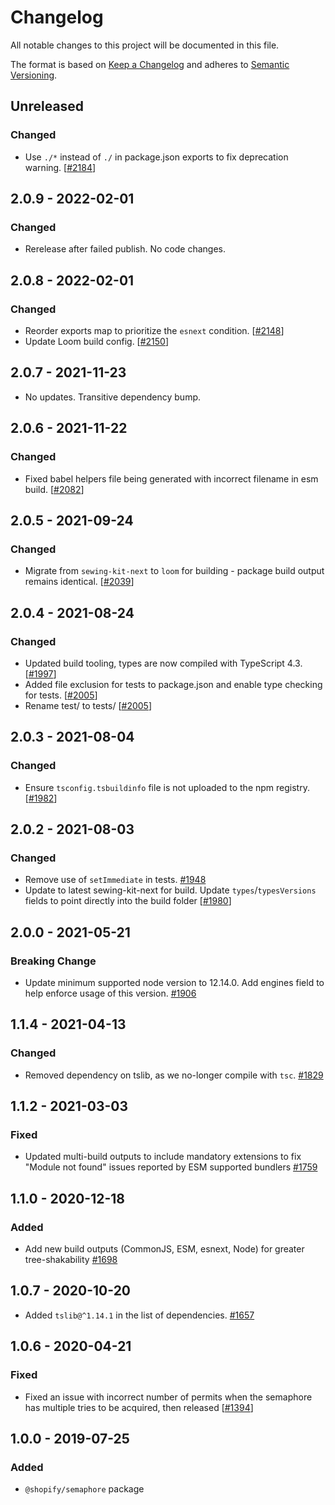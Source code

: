 # Changelog

All notable changes to this project will be documented in this file.

The format is based on [Keep a Changelog](http://keepachangelog.com/en/1.0.0/)
and adheres to [Semantic Versioning](http://semver.org/spec/v2.0.0.html).

## Unreleased

### Changed

- Use `./*` instead of `./` in package.json exports to fix deprecation warning. [[#2184](https://github.com/Shopify/quilt/pull/2184)]

## 2.0.9 - 2022-02-01

### Changed

- Rerelease after failed publish. No code changes.

## 2.0.8 - 2022-02-01

### Changed

- Reorder exports map to prioritize the `esnext` condition. [[#2148](https://github.com/Shopify/quilt/pull/2148)]
- Update Loom build config. [[#2150](https://github.com/Shopify/quilt/pull/2150)]

## 2.0.7 - 2021-11-23

- No updates. Transitive dependency bump.

## 2.0.6 - 2021-11-22

### Changed

- Fixed babel helpers file being generated with incorrect filename in esm build. [[#2082](https://github.com/Shopify/quilt/pull/2082)]

## 2.0.5 - 2021-09-24

### Changed

- Migrate from `sewing-kit-next` to `loom` for building - package build output remains identical. [[#2039](https://github.com/Shopify/quilt/pull/2039)]

## 2.0.4 - 2021-08-24

### Changed

- Updated build tooling, types are now compiled with TypeScript 4.3. [[#1997](https://github.com/Shopify/quilt/pull/1997)]
- Added file exclusion for tests to package.json and enable type checking for tests. [[#2005](https://github.com/Shopify/quilt/pull/2005)]
- Rename test/ to tests/ [[#2005](https://github.com/Shopify/quilt/pull/2005)]

## 2.0.3 - 2021-08-04

### Changed

- Ensure `tsconfig.tsbuildinfo` file is not uploaded to the npm registry. [[#1982](https://github.com/Shopify/quilt/pull/1982)]

## 2.0.2 - 2021-08-03

### Changed

- Remove use of `setImmediate` in tests. [#1948](https://github.com/Shopify/quilt/pull/1948)
- Update to latest sewing-kit-next for build. Update `types`/`typesVersions` fields to point directly into the build folder [[#1980](https://github.com/Shopify/quilt/pull/1980)]

## 2.0.0 - 2021-05-21

### Breaking Change

- Update minimum supported node version to 12.14.0. Add engines field to help enforce usage of this version. [#1906](https://github.com/Shopify/quilt/pull/1906)

## 1.1.4 - 2021-04-13

### Changed

- Removed dependency on tslib, as we no-longer compile with `tsc`. [#1829](https://github.com/Shopify/quilt/pull/1829)

## 1.1.2 - 2021-03-03

### Fixed

- Updated multi-build outputs to include mandatory extensions to fix "Module not found" issues reported by ESM supported bundlers [#1759](https://github.com/Shopify/quilt/pull/1759)

## 1.1.0 - 2020-12-18

### Added

- Add new build outputs (CommonJS, ESM, esnext, Node) for greater tree-shakability [#1698](https://github.com/Shopify/quilt/pull/1698)

## 1.0.7 - 2020-10-20

- Added `tslib@^1.14.1` in the list of dependencies. [#1657](https://github.com/Shopify/quilt/pull/1657)

## 1.0.6 - 2020-04-21

### Fixed

- Fixed an issue with incorrect number of permits when the semaphore has multiple tries to be acquired, then released [[#1394](https://github.com/Shopify/quilt/pull/1394)]

## 1.0.0 - 2019-07-25

### Added

- `@shopify/semaphore` package
